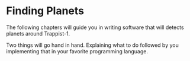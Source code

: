 # Finding Planets
The following chapters will guide you in writing software that will detects
planets around Trappist-1.

Two things will go hand in hand. Explaining what to do followed by you
implementing that in your favorite programming language.
